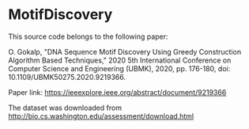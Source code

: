 # MotifDiscovery
This source code belongs to the following paper:

O. Gokalp, "DNA Sequence Motif Discovery Using Greedy Construction Algorithm Based Techniques," 2020 5th International Conference on Computer Science and Engineering (UBMK), 2020, pp. 176-180, doi: 10.1109/UBMK50275.2020.9219366.

Paper link: https://ieeexplore.ieee.org/abstract/document/9219366

The dataset was downloaded from http://bio.cs.washington.edu/assessment/download.html
